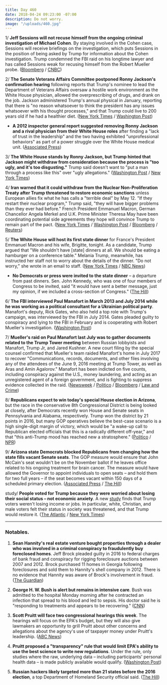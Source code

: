```yaml
---
title: Day 460
date: 2018-04-24 09:23:00 -07:00
description: Do not worry.
image: "/uploads/460.jpg"
---
```


1/ **Jeff Sessions will not recuse himself from the ongoing criminal investigation of Michael Cohen**. By staying involved in the Cohen case, Sessions will receive briefings on the investigation, which puts Sessions in the position of being asked by Trump for information about the Cohen investigation. Trump condemned the FBI raid on his longtime lawyer and has called Sessions weak for recusing himself from the Robert Mueller probe. ([Bloomberg](https://www.bloomberg.com/news/articles/2018-04-24/sessions-declines-to-recuse-himself-from-probe-into-trump-lawyer) / [CNBC](https://www.cnbc.com/2018/04/24/ag-jeff-sessions-will-not-recuse-himself-from-michael-cohen-case.html))

2/ **The Senate Veterans Affairs Committee postponed Ronny Jackson's confirmation hearing** following reports that Trump's nominee to lead the Department of Veterans Affairs oversaw a hostile work environment as the White House physician, allowed the overprescribing of drugs, and drank on the job. Jackson administered Trump's annual physical in January, reporting that there is "no reason whatsoever to think the president has any issues whatsoever with his thought processes," and that Trump could live to 200 years old if he had a healthier diet. ([New York Times](https://www.nytimes.com/2018/04/24/us/politics/ronny-jackson-veterans-affairs.html) / [Washington Post](https://www.washingtonpost.com/politics/senate-postpones-confirmation-hearing-for-ronny-jackson-to-head-veterans-affairs/2018/04/23/8d2bfd14-471d-11e8-ad53-d5751c8f243f_story.html))

* **A 2012 inspector general report suggested removing Ronny Jackson and a rival physician from their White House roles** after finding a "lack of trust in the leadership" and the two having exhibited "unprofessional behaviors" as part of a power struggle over the White House medical unit. ([Associated Press](https://apnews.com/58ec3f582f94460a9fd30aa7eee527d2/The-Latest:-Watchdog:-VA-nominee-Jackson-was-unprofessional))

3/ **The White House stands by Ronny Jackson, but Trump hinted that Jackson might withdraw from consideration because the process is "too ugly, and it's too disgusting."** Trump said doesn't want to "put a man through a process like this" over "ugly allegations." ([Washington Post](https://www.washingtonpost.com/politics/white-house-stands-by-embattled-nominee-to-lead-veterans-affairs/2018/04/24/3013860e-47a6-11e8-9072-f6d4bc32f223_story.html) / [New York Times](https://www.nytimes.com/2018/04/24/us/politics/ronny-jackson-veterans-affairs.html))

4/ **Iran warned that it could withdraw from the Nuclear Non-Proliferation Treaty after Trump threatened to restore economic sanctions** unless European allies fix what he has calls a "terrible deal" by May 12. "If they restart their nuclear program," Trump said, "they will have bigger problems than they ever had before." French President Emmanuel Macron, German Chancellor Angela Merkel and U.K. Prime Minister Theresa May have been coordinating potential side agreements they hope will convince Trump to remain part of the pact. ([New York Times](https://www.nytimes.com/2018/04/24/world/europe/trump-macron-iran-climate.html) / [Washington Post](https://www.washingtonpost.com/politics/trump-warns-of-bigger-problems-than-they-ever-had-before-if-iran-ramps-up-nuclear-program/2018/04/24/54a1b0f6-47c7-11e8-8b5a-3b1697adcc2a_story.html) / [Bloomberg](https://www.bloomberg.com/news/articles/2018-04-23/macron-merkel-ready-hard-sell-on-trump-to-stay-in-iran-accord) / [Reuters](https://www.reuters.com/article/us-iran-nuclear-rouhani/iran-warns-trump-it-might-withdraw-from-non-proliferation-treaty-idUSKBN1HV0MY))

5/ **The White House will host its first state dinner** for France's President Emmanuel Macron and his wife, Brigitte, tonight. As a candidate, Trump argued that "We shouldn't have \[state\] dinners at all. We should be eating a hamburger on a conference table." Melania Trump, meanwhile, has instructed her staff not to worry about the details of the dinner. "Do not worry," she wrote in an email to staff. ([New York Times](https://www.nytimes.com/2018/04/23/us/politics/trump-state-dinner-france.html) / [NBC News](https://www.nbcnews.com/politics/white-house/candidate-trump-had-plenty-state-dinner-suggestions-president-trump-hasn-n868431))

* **No Democrats or press were invited to the state dinner** – a departure from past dinners. Sen. John Kennedy, who was one of four members of Congress to be invited, said "it would have sent a better message, just my opinion, if we included a cross-section of Congress." ([The Hill](http://thehill.com/homenews/senate/384560-gop-senator-trump-should-have-invited-dems-to-state-dinner))

6/ **The FBI interviewed Paul Manafort in March 2013 and July 2014 while he was working as a political consultant for a Ukrainian political party**. Manafort's deputy, Rick Gates, who also held a top role with Trump's campaign, was interviewed by the FBI in July 2014. Gates pleaded guilty to conspiracy and lying to the FBI in February and is cooperating with Robert Mueller's investigation. ([Washington Post](https://www.washingtonpost.com/politics/manafort-interviewed-twice-by-fbi-before-joining-trumps-2016-campaign-new-documents-show/2018/04/24/bcf88ac6-47cc-11e8-827e-190efaf1f1ee_story.html))

7/ **Mueller's raid on Paul Manafort last July was to gather documents related to the Trump Tower meeting** between Russian lobbyists and Manafort, Trump Jr, and Jared Kushner. A new court filing by the special counsel confirmed that Mueller's team raided Manafort's home in July 2017 to recover "Communications, records, documents, and other files involving any of the attendees of the June 9, 2016 meeting at Trump Tower, as well as Aras and Amin Agalorov." Manafort has been indicted on five counts, including conspiracy against the U.S., money laundering, and acting as an unregistered agent of a foreign government, and is fighting to suppress evidence collected in the raid. ([Newsweek](http://www.newsweek.com/fbi-raided-manafort-over-records-trump-tower-meeting-russians-mueller-confirms-898389) / [Politico](https://www.politico.com/story/2018/04/23/mueller-prosecutors-defend-storage-locker-search-547472) / [Bloomberg](https://www.bloomberg.com/news/articles/2018-04-24/mueller-says-fbi-properly-searched-manafort-storage-unit) / [Law and Crime](https://lawandcrime.com/high-profile/mueller-claims-manafort-raid-sought-info-on-don-jr-s-trump-tower-meeting-with-russian-lawyer/))

8/ **Republicans expect to win today's special House election in Arizona**, but the race in the conservative 8th Congressional District is being looked at closely, after Democrats recently won House and Senate seats in Pennsylvania and Alabama, respectively. Trump won the district by 21 points in 2016, but many GOP operatives believe the best-case scenario is a high single-digit margin of victory, which would be "a wake-up call to Republican elected officials that this is a radically different off-year," and that "this anti-Trump mood has reached new a stratosphere." ([Politico](https://www.politico.com/story/2018/04/24/arizona-special-election-house-republicans-546424) / [NPR](https://www.npr.org/2018/04/24/605021342/republicans-look-to-avoid-upset-in-arizona-special-election))

9/ **Arizona state Democrats blocked Republicans from changing how the state fills vacant Senate seats**. The GOP measure would ensure that John McCain's seat wouldn't be on the November ballot if he leaves office related to his ongoing treatment for brain cancer. The measure would have allowed the Governor to appoint individuals to open seats – and hold them for two full years – if the seat becomes vacant within 150 days of a scheduled primary election. ([Associated Press](https://www.apnews.com/d549654b51724cb08d3b828c65443f3e) / [The Hill](http://thehill.com/homenews/state-watch/384540-arizona-gop-blocked-from-changing-rules-on-filling-mccains-seat))

study/ **People voted for Trump because they were worried about losing their social status – not economic anxiety**. A new [study](http://www.pnas.org/content/early/2018/04/18/1718155115) finds that Trump voters weren't losing income or jobs. In particular, white, Christian, and male voters felt their status in society was threatened, and that Trump would restore it. ([The Atlantic](https://www.theatlantic.com/science/archive/2018/04/existential-anxiety-not-poverty-motivates-trump-support/558674/) / [New York Times](https://www.nytimes.com/2018/04/24/us/politics/trump-economic-anxiety.html))

---

### Notables.

1. **Sean Hannity's real estate venture bought properties through a dealer who was involved in a criminal conspiracy to fraudulently buy foreclosed homes**. Jeff Brock pleaded guilty in 2016 to federal charges of bank fraud and conspiracy for rigging foreclosure auctions between 2007 and 2012. Brock purchased 11 homes in Georgia following foreclosures and sold them to Hannity's shell company in 2012. There is no evidence that Hannity was aware of Brock's involvement in fraud. ([The Guardian](https://www.theguardian.com/media/2018/apr/24/sean-hannity-real-estate-property-dealer-jeff-brock-fraud-foreclosures))

2. **George H. W. Bush is alert but remains in intensive care**. Bush was admitted to the hospital Monday morning after he contracted an infection that spread to his blood and led to sepsis. His doctor said he is "responding to treatments and appears to be recovering." ([CNN](https://www.cnn.com/2018/04/23/politics/george-hw-bush/index.html))

3. **Scott Pruitt will face two congressional hearings this week**. The hearings will focus on the EPA's budget, but they will also give lawmakers an opportunity to grill Pruitt about other concerns and allegations about the agency's use of taxpayer money under Pruitt's leadership. ([ABC News](http://abcnews.go.com/Politics/scott-pruitt-expected-face-ethics-questions-front-congress/story?id=54677129))

4. **Pruitt proposed a "transparency" rule that would limit EPA's ability to use the best science to write new regulations**. Under the rule, only studies where the raw, underlying data – including participants' personal health data – is made publicly available would qualify. ([Washington Post](https://www.washingtonpost.com/news/energy-environment/wp/2018/04/24/pruitt-to-unveil-controversial-transparency-rule-limiting-what-research-epa-can-use/))

5. **Russian hackers likely targeted more than 21 states before the 2016 election**, a top Department of Homeland Security official said. ([The Hill](http://thehill.com/policy/cybersecurity/384585-homeland-security-official-says-likely-russia-targeted-more-than-21))